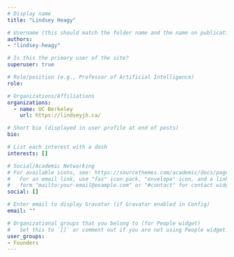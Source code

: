 ```yaml
---
# Display name
title: "Lindsey Heagy"

# Username (this should match the folder name and the name on publications)
authors:
- "lindsey-heagy"

# Is this the primary user of the site?
superuser: true

# Role/position (e.g., Professor of Artificial Intelligence)
role:

# Organizations/Affiliations
organizations:
  - name: UC Berkeley
    url: https://lindseyjh.ca/

# Short bio (displayed in user profile at end of posts)
bio:

# List each interest with a dash
interests: []

# Social/Academic Networking
# For available icons, see: https://sourcethemes.com/academic/docs/page-builder/#icons
#   For an email link, use "fas" icon pack, "envelope" icon, and a link in the
#   form "mailto:your-email@example.com" or "#contact" for contact widget.
social: []

# Enter email to display Gravatar (if Gravatar enabled in Config)
email: ""

# Organizational groups that you belong to (for People widget)
#   Set this to `[]` or comment out if you are not using People widget.
user_groups:
- Founders
---
```

